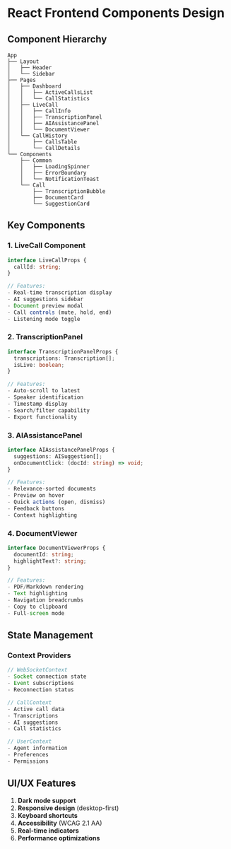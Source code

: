# React Frontend Components Design

## Component Hierarchy

```
App
├── Layout
│   ├── Header
│   └── Sidebar
├── Pages
│   ├── Dashboard
│   │   ├── ActiveCallsList
│   │   └── CallStatistics
│   ├── LiveCall
│   │   ├── CallInfo
│   │   ├── TranscriptionPanel
│   │   ├── AIAssistancePanel
│   │   └── DocumentViewer
│   └── CallHistory
│       ├── CallsTable
│       └── CallDetails
└── Components
    ├── Common
    │   ├── LoadingSpinner
    │   ├── ErrorBoundary
    │   └── NotificationToast
    └── Call
        ├── TranscriptionBubble
        ├── DocumentCard
        └── SuggestionCard
```

## Key Components

### 1. LiveCall Component
```typescript
interface LiveCallProps {
  callId: string;
}

// Features:
- Real-time transcription display
- AI suggestions sidebar
- Document preview modal
- Call controls (mute, hold, end)
- Listening mode toggle
```

### 2. TranscriptionPanel
```typescript
interface TranscriptionPanelProps {
  transcriptions: Transcription[];
  isLive: boolean;
}

// Features:
- Auto-scroll to latest
- Speaker identification
- Timestamp display
- Search/filter capability
- Export functionality
```

### 3. AIAssistancePanel
```typescript
interface AIAssistancePanelProps {
  suggestions: AISuggestion[];
  onDocumentClick: (docId: string) => void;
}

// Features:
- Relevance-sorted documents
- Preview on hover
- Quick actions (open, dismiss)
- Feedback buttons
- Context highlighting
```

### 4. DocumentViewer
```typescript
interface DocumentViewerProps {
  documentId: string;
  highlightText?: string;
}

// Features:
- PDF/Markdown rendering
- Text highlighting
- Navigation breadcrumbs
- Copy to clipboard
- Full-screen mode
```

## State Management

### Context Providers
```typescript
// WebSocketContext
- Socket connection state
- Event subscriptions
- Reconnection status

// CallContext  
- Active call data
- Transcriptions
- AI suggestions
- Call statistics

// UserContext
- Agent information
- Preferences
- Permissions
```

## UI/UX Features
1. **Dark mode support**
2. **Responsive design** (desktop-first)
3. **Keyboard shortcuts**
4. **Accessibility** (WCAG 2.1 AA)
5. **Real-time indicators**
6. **Performance optimizations**